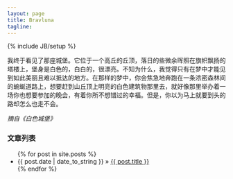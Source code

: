 ```yaml
---
layout: page
title: Bravluna
tagline:
---
```

{% include JB/setup %}

我终于看见了那座城堡。它位于一个高丘的丘顶，落日的些微余晖照在旗帜飘扬的塔楼上，堡身是白色的，白白的，很漂亮。不知为什么，我觉得只有在梦中才能见到如此美丽且难以抵达的地方。在那样的梦中，你会焦急地奔跑在一条浓密森林间的蜿蜒道路上，想要赶到山丘顶上明亮的白色建筑物那里去，就好像那里举办着一场你也想要参加的晚会，有着你所不想错过的幸福。但是，你以为马上就要到头的路却怎么也走不会。

*摘自《白色城堡》*

### 文章列表

<ul class="posts">
  {% for post in site.posts %}
    <li><span>{{ post.date | date_to_string }}</span> &raquo; <a href="{{ BASE_PATH }}{{ post.url }}">{{ post.title }}</a></li>
  {% endfor %}
</ul>

